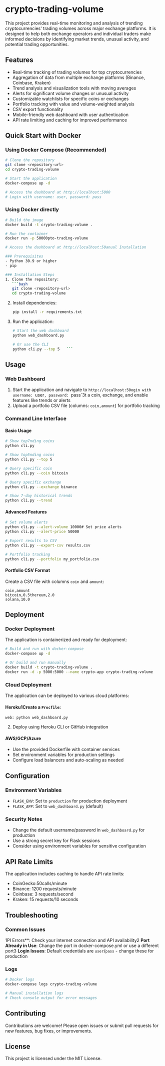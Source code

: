 # crypto-trading-volume

This project provides real-time monitoring and analysis of trending cryptocurrencies' trading volumes across major exchange platforms. It is designed to help both exchange operators and individual traders make informed decisions by identifying market trends, unusual activity, and potential trading opportunities.

## Features
- Real-time tracking of trading volumes for top cryptocurrencies
- Aggregation of data from multiple exchange platforms (Binance, Coinbase, Kraken)
- Trend analysis and visualization tools with moving averages
- Alerts for significant volume changes or unusual activity
- Customizable watchlists for specific coins or exchanges
- Portfolio tracking with value and volume-weighted analysis
- CSV export functionality
- Mobile-friendly web dashboard with user authentication
- API rate limiting and caching for improved performance

## Quick Start with Docker

### Using Docker Compose (Recommended)
```bash
# Clone the repository
git clone <repository-url>
cd crypto-trading-volume

# Start the application
docker-compose up -d

# Access the dashboard at http://localhost:5000
# Login with username: user, password: pass
```

### Using Docker directly
```bash
# Build the image
docker build -t crypto-trading-volume .

# Run the container
docker run -p 50000pto-trading-volume

# Access the dashboard at http://localhost:50anual Installation

### Prerequisites
- Python 30.9 or higher
- pip

### Installation Steps
1. Clone the repository:
   ```bash
   git clone <repository-url>
   cd crypto-trading-volume
   ```

2. Install dependencies:
   ```bash
   pip install -r requirements.txt
   ```

3. Run the application:
   ```bash
   # Start the web dashboard
   python web_dashboard.py
   
   # Or use the CLI
   python cli.py --top 5   ```

## Usage

### Web Dashboard
1. Start the application and navigate to `http://localhost:50ogin with username: `user`, password: `pass`3t a coin, exchange, and enable features like trends or alerts
4. Upload a portfolio CSV file (columns: `coin,amount`) for portfolio tracking

### Command Line Interface

#### Basic Usage
```bash
# Show top7nding coins
python cli.py

# Show top5nding coins
python cli.py --top 5

# Query specific coin
python cli.py --coin bitcoin

# Query specific exchange
python cli.py --exchange binance

# Show 7-day historical trends
python cli.py --trend
```

#### Advanced Features
```bash
# Set volume alerts
python cli.py --alert-volume 10000# Set price alerts
python cli.py --alert-price 50000

# Export results to CSV
python cli.py --export-csv results.csv

# Portfolio tracking
python cli.py --portfolio my_portfolio.csv
```

#### Portfolio CSV Format
Create a CSV file with columns `coin` and `amount`:
```csv
coin,amount
bitcoin,0.5thereum,2.0
solana,10.0
```

## Deployment

### Docker Deployment
The application is containerized and ready for deployment:

```bash
# Build and run with docker-compose
docker-compose up -d

# Or build and run manually
docker build -t crypto-trading-volume .
docker run -d -p 5000:5000 --name crypto-app crypto-trading-volume
```

### Cloud Deployment
The application can be deployed to various cloud platforms:

#### Heroku1Create a `Procfile`:
   ```
   web: python web_dashboard.py
   ```
2. Deploy using Heroku CLI or GitHub integration

#### AWS/GCP/Azure
- Use the provided Dockerfile with container services
- Set environment variables for production settings
- Configure load balancers and auto-scaling as needed

## Configuration

### Environment Variables
- `FLASK_ENV`: Set to `production` for production deployment
- `FLASK_APP`: Set to `web_dashboard.py` (default)

### Security Notes
- Change the default username/password in `web_dashboard.py` for production
- Use a strong secret key for Flask sessions
- Consider using environment variables for sensitive configuration

## API Rate Limits
The application includes caching to handle API rate limits:
- CoinGecko:50calls/minute
- Binance: 1200 requests/minute
- Coinbase: 3 requests/second
- Kraken: 15 requests/10 seconds

## Troubleshooting

### Common Issues
1PI Errors**: Check your internet connection and API availability2 **Port Already in Use**: Change the port in docker-compose.yml or use a different port3 **Login Issues**: Default credentials are `user`/`pass` - change these for production

### Logs
```bash
# Docker logs
docker-compose logs crypto-trading-volume

# Manual installation logs
# Check console output for error messages
```

## Contributing
Contributions are welcome! Please open issues or submit pull requests for new features, bug fixes, or improvements.

## License
This project is licensed under the MIT License.
